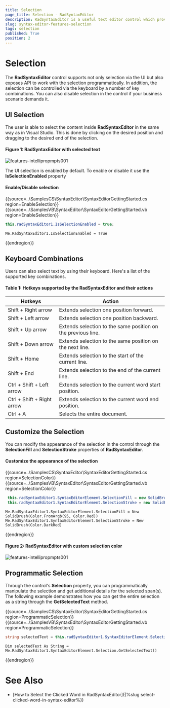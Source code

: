 ```yaml
---
title: Selection
page_title: Selection - RadSyntaxEditor
description: RadSyntaxEditor is a useful text editor control which provides built-in syntax highlighting and code editing experience
slug: syntax-editor-features-selection
tags: selection
published: True
position: 2
---
```


# Selection

The **RadSyntaxEditor** control supports not only selection via the UI but also exposes API to work with the selection programmatically. In addition, the selection can be controlled via the keyboard by a number of key combinations. You can also disable selection in the control if your business scenario demands it.

## UI Selection

The user is able to select the content inside **RadSyntaxEditor** in the same way as in Visual Studio. This is done by clicking on the desired position and dragging to the desired end of the selection. 

#### Figure 1: RadSyntaxEditor with selected text

![features-intellipropmpts001](images/selection001.png)

The UI selection is enabled by default. To enable or disable it use the **IsSelectionEnabled** property

#### Enable/Disable selection
{{source=..\SamplesCS\SyntaxEditor\SyntaxEditorGettingStarted.cs region=EnableSelection}} 
{{source=..\SamplesVB\SyntaxEditor\SyntaxEditorGettingStarted.vb region=EnableSelection}}

````C#
this.radSyntaxEditor1.IsSelectionEnabled = true;

````
````VB.NET
Me.RadSyntaxEditor1.IsSelectionEnabled = True

````

{{endregion}} 

## Keyboard Combinations

Users can also select text by using their keyboard. Here's a list of the supported key combinations.

#### Table 1: Hotkeys supported by the RadSyntaxEditor and their actions

|**Hotkeys**|**Action**|
|----|----|
|Shift + Right arrow|Extends selection one position forward.|
|Shift + Left arrow|Extends selection one position backward.|
|Shift + Up arrow|Extends selection to the same position on the previous line.|
|Shift + Down arrow|Extends selection to the same position on the next line.|
|Shift + Home|Extends selection to the start of the current line.|
|Shift + End|Extends selection to the end of the current line.|
|Ctrl + Shift + Left arrow|Extends selection to the current word start position.|
|Ctrl + Shift + Right arrow|Extends selection to the current word end position.|
|Ctrl + A|Selects the entire document.|

## Customize the Selection

You can modify the appearance of the selection in the control through the **SelectionFill** and **SelectionStroke** properties of **RadSyntaxEditor**.

#### Customize the appearance of the selection

{{source=..\SamplesCS\SyntaxEditor\SyntaxEditorGettingStarted.cs region=SelectionColor}} 
{{source=..\SamplesVB\SyntaxEditor\SyntaxEditorGettingStarted.vb region=SelectionColor}}

````C#
 this.radSyntaxEditor1.SyntaxEditorElement.SelectionFill = new SolidBrush(Color.FromArgb(95, Color.Red));
 this.radSyntaxEditor1.SyntaxEditorElement.SelectionStroke = new SolidBrush(Color.DarkRed);

````
````VB.NET
Me.RadSyntaxEditor1.SyntaxEditorElement.SelectionFill = New SolidBrush(Color.FromArgb(95, Color.Red))
Me.RadSyntaxEditor1.SyntaxEditorElement.SelectionStroke = New SolidBrush(Color.DarkRed)

````

{{endregion}} 

#### Figure 2: RadSyntaxEditor with custom selection color

![features-intellipropmpts001](images/selection002.png)

## Programmatic Selection

Through the control's **Selection** property, you can programmatically manipulate the selection and get additional details for the selected span(s). The following example demonstrates how you can get the entire selection as a string through the **GetSelectedText** method.

{{source=..\SamplesCS\SyntaxEditor\SyntaxEditorGettingStarted.cs region=ProgrammaticSelection}} 
{{source=..\SamplesVB\SyntaxEditor\SyntaxEditorGettingStarted.vb region=ProgrammaticSelection}}

````C#
string selectedText = this.radSyntaxEditor1.SyntaxEditorElement.Selection.GetSelectedText();

````
````VB.NET
Dim selectedText As String = Me.RadSyntaxEditor1.SyntaxEditorElement.Selection.GetSelectedText()

````

{{endregion}} 

# See Also

* [How to Select the Clicked Word in RadSyntaxEditor]({%slug select-clicked-word-in-syntax-editor%})
